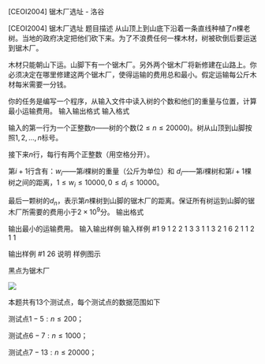 



[CEOI2004] 锯木厂选址 - 洛谷














[CEOI2004] 锯木厂选址
题目描述
从山顶上到山底下沿着一条直线种植了$n$棵老树。当地的政府决定把他们砍下来。为了不浪费任何一棵木材，树被砍倒后要运送到锯木厂。 

木材只能朝山下运。山脚下有一个锯木厂。另外两个锯木厂将新修建在山路上。你必须决定在哪里修建这两个锯木厂，使得运输的费用总和最小。假定运输每公斤木材每米需要一分钱。 

你的任务是编写一个程序，从输入文件中读入树的个数和他们的重量与位置，计算最小运输费用。
输入输出格式
输入格式

输入的第一行为一个正整数$n$——树的个数$(2≤n≤20000)$。树从山顶到山脚按照$1,2,...,n$标号。 

接下来$n$行，每行有两个正整数（用空格分开）。 

第$i+1$行含有：$w_i$——第$i$棵树的重量（公斤为单位）和 $d_i$——第$i$棵树和第$i+1$棵树之间的距离，$1≤w_i≤10000,0≤d_i≤10000$。 

最后一颗树的$d_n$，表示第$n$棵树到山脚的锯木厂的距离。保证所有树运到山脚的锯木厂所需要的费用小于$2×10^9$分。
输出格式

输出最小的运输费用。
输入输出样例
输入样例 #1
9 
1 2 
2 1 
3 3 
1 1 
3 2 
1 6 
2 1 
1 2 
1 1

输出样例 #1
26
说明
样例图示

黑点为锯木厂

![](https://cdn.luogu.com.cn/upload/pic/16339.png)

本题共有$13$个测试点，每个测试点的数据范围如下

测试点$1-5:n≤200$；

测试点$6-7:n≤1000$；

测试点$7-13:n≤20000$；






